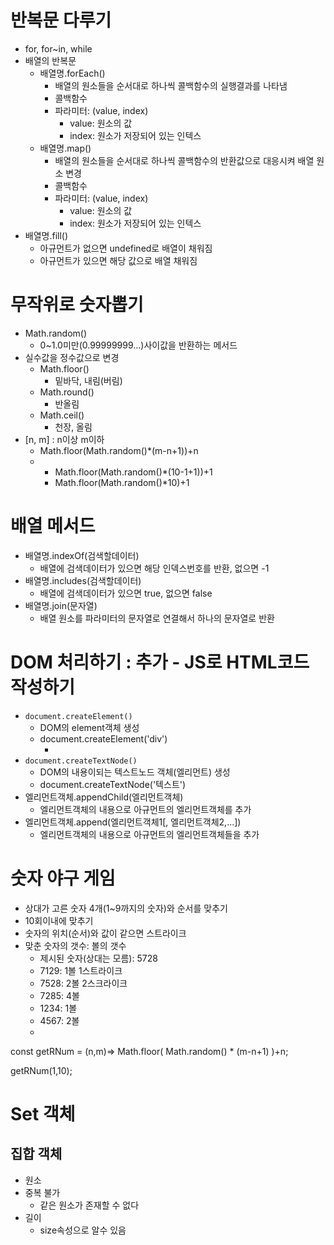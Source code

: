 # 반복문 다루기
- for, for~in, while 
- 배열의 반복문
  - 배열명.forEach()
    - 배열의 원소들을 순서대로 하나씩 콜백함수의 실행결과를 나타냄
    - 콜백함수
    - 파라미터: (value, index)
      - value: 원소의 값
      - index: 원소가 저장되어 있는 인텍스
  - 배열명.map()
    - 배열의 원소들을 순서대로 하나씩 콜백함수의 반환값으로 대응시켜 배열 원소 변경
    - 콜백함수
    - 파라미터: (value, index)
      - value: 원소의 값
      - index: 원소가 저장되어 있는 인텍스
- 배열명.fill()
  - 아규먼트가 없으면 undefined로 배열이 채워짐
  - 아규먼트가 있으면 해당 값으로 배열 채워짐

# 무작위로 숫자뽑기
- Math.random()
  - 0~1.0미만(0.99999999...)사이값을 반환하는 메서드
- 실수값을 정수값으로 변경
  - Math.floor()
    - 밑바닥, 내림(버림)
  - Math.round()
    - 반올림
  - Math.ceil()
    - 천장, 올림
- [n, m] : n이상 m이하
  - Math.floor(Math.random()*(m-n+1))+n
  - [1,10]: 1<=num<=10
    - Math.floor(Math.random()*(10-1+1))+1
    - Math.floor(Math.random()*10)+1

# 배열 메서드
- 배열명.indexOf(검색할데이터)
  - 배열에 검색데이터가 있으면 해당 인덱스번호를 반환, 없으면 -1
- 배열명.includes(검색할데이터)
  - 배열에 검색데이터가 있으면 true, 없으면 false
- 배열명.join(문자열)
  - 배열 원소를 파라미터의 문자열로 연결해서 하나의 문자열로 반환

# DOM 처리하기 : 추가 - JS로 HTML코드 작성하기
- `document.createElement()`
  - DOM의 element객체 생성
  - document.createElement('div')
    - <div></div>
- `document.createTextNode()`
  - DOM의 내용이되는 텍스트노드 객체(엘리먼트) 생성
  - document.createTextNode('텍스트')
- 엘리먼트객체.appendChild(엘리먼트객체)
  - 엘리먼트객체의 내용으로 아규먼트의 엘리먼트객체를 추가 
- 엘리먼트객체.append(엘리먼트객체1[, 엘리먼트객체2,...])
  - 엘리먼트객체의 내용으로 아규먼트의 엘리먼트객체들을 추가

# 숫자 야구 게임
- 상대가 고른 숫자 4개(1~9까지의 숫자)와 순서를 맞추기
- 10회이내에 맞추기
- 숫자의 위치(순서)와 값이 같으면 스트라이크
- 맞춘 숫자의 갯수: 볼의 갯수
  - 제시된 숫자(상대는 모름): 5728 
  - 7129: 1볼 1스트라이크
  - 7528: 2볼 2스크라이크
  - 7285: 4볼
  - 1234: 1볼
  - 4567: 2볼
  - 
  

const getRNum = (n,m)=> Math.floor(
                           Math.random() *
                           (m-n+1)
                         )+n;

getRNum(1,10);

# Set 객체
## 집합 객체
- 원소
- 중복 불가 
  - 같은 원소가 존재할 수 없다
- 길이
  - size속성으로 알수 있음